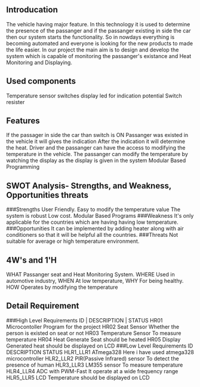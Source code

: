 
## Introducation
The vehicle having major feature. In this technology it is used to determine the presence of the passanger and if the passanger existing in side the car then our system starts the functionality. So in nowdays everything is becoming automated and everyone is looking for the new products to made the life easier.
In our project the main aim is to design and develop the system which is capable of monitoring the passanger's existance and Heat Monitoring and Displaying.

## Used components
Temperature sensor
switches
display
led for indication
potential Switch
resister


## Features
If the passager in side the car than switch is ON
Passanger was existed in the vehicle it will gives the indication
After the indication it will determine the heat.
Driver and the passanger can have the access to modifying the temperature in the vehicle.
The passanger can modify the temperature by watching the display as the display is given in the system
Modular Based Programming


## SWOT Analysis- Strengths, and Weakness, Opportunities threats
###Strengths
User Friendly.
Easy to modify the temperature value
The system is robust
Low cost.
Modular Based Programs
###Weakness
It's only applicable for the countries which are having having low temperature.
###Opportunities
It can be implemented by adding heater along with air conditioners so that it will be helpful all the countries.
###Threats
Not suitable for average or high temperature environment.

## 4W's and 1'H
WHAT Passanger seat and Heat Monitoring System.
WHERE Used in automotive industry,
WHEN At low temperature,
WHY For being healthy.
HOW Operates by modifying the temperature

## Detail Requirement

###High Level Requirements
ID | DESCRIPTION | STATUS
HR01	Microcontoller	Program for the project
HR02	Seat Sensor	Whether the person is existed on seat or not
HR03	Temperature Sensor	To measure temperature
HR04	Heat Generate	Seat should be heated
HR05	Display	Generated heat should be displayed on LCD
###Low Level Requirements
ID	DESCRIPTION	STATUS
HLR1_LLR1	ATmega328	Here i have used atmega328 microcontroller
HLR2_LLR2	PIR(Passive Infrared) sensor	To detect the presence of human
HLR3_LLR3	LM355 sensor	To measure temperature
HLR4_LLR4	ADC with PWM-Fast	It operate at a wide frequency range
HLR5_LLR5	LCD	Temperature should be displayed on LCD
